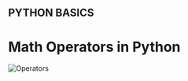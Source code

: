 ## PYTHON BASICS

# Math Operators in Python
![Operators](https://https://github.com/zak92/Automate-the-Boring-Stuff-with-Python/tree/master/Images/images/yaktocat.png)
